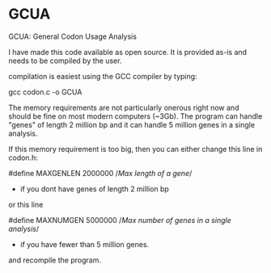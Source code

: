 # GCUA
GCUA: General Codon Usage Analysis

I have made this code available as open source.  It is provided as-is and needs to be compiled by the user.

compilation is easiest using the GCC compiler by typing:

  gcc codon.c -o GCUA

The memory requirements are not particularly onerous right now and should be fine on most modern computers (~3Gb).
The program can handle "genes" of length 2 million bp and it can handle 5 million genes in a single analysis.

If this memory requirement is too big, then you can either change this line in codon.h:

  &#35;define MAXGENLEN 2000000     /*Max length of a gene*/

- if you dont have genes of length 2 million bp

or this line

  &#35;define MAXNUMGEN 5000000      /*Max number of genes in a single analysis*/

 - if you have fewer than 5 million genes.


and recompile the program.
